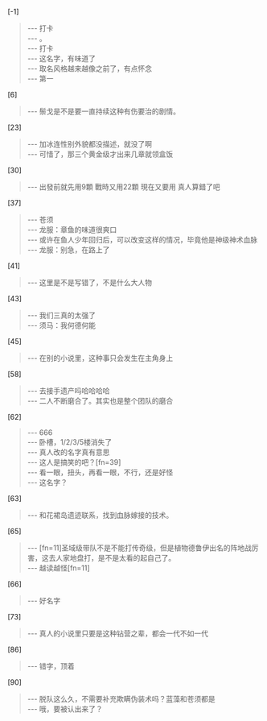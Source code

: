 
[-1] 
>--- 打卡<br>
>--- 。<br>
>--- 打卡<br>
>--- 这名字，有味道了<br>
>--- 取名风格越来越像之前了，有点怀念<br>
>--- 第一<br>

[6] 
>--- 鬃戈是不是要一直持续这种有伤要治的剧情。<br>

[23] 
>--- 加冰连性别外貌都没描述，就没了啊<br>
>--- 可惜了，那三个黄金级才出来几章就领盒饭<br>

[30] 
>--- 出發前就先用9顆 戰時又用22顆 現在又要用  真人算錯了吧<br>

[37] 
>--- 苍须<br>
>--- 龙服：章鱼的味道很爽口<br>
>--- 或许在鱼人少年回归后，可以改变这样的情况，毕竟他是神级神术血脉<br>
>--- 龙服：别急，在路上了<br>

[41] 
>--- 这里是不是写错了，不是什么大人物<br>

[43] 
>--- 我们三真的太强了<br>
>--- 须马：我何德何能<br>

[45] 
>--- 在别的小说里，这种事只会发生在主角身上<br>

[58] 
>--- 去接手遗产吗哈哈哈哈<br>
>--- 二人不断磨合了。其实也是整个团队的磨合<br>

[62] 
>--- 666<br>
>--- 卧槽，1/2/3/5楼消失了<br>
>--- 真人改的名字真有意思<br>
>--- 这人是搞笑的吧？[fn=39]<br>
>--- 看一眼，扭头，再看一眼，不行，还是好怪<br>
>--- 这名字？<br>

[63] 
>--- 和花裙岛遗迹联系，找到血脉嫁接的技术。<br>

[65] 
>--- [fn=11]圣域级带队不是不能打传奇级，但是植物德鲁伊出名的阵地战厉害，这去人家地盘打，是不是太看的起自己了。<br>
>--- 越读越怪[fn=11]<br>

[66] 
>--- 好名字<br>

[73] 
>--- 真人的小说里只要是这种钻营之辈，都会一代不如一代<br>

[86] 
>--- 错字，顶着<br>

[90] 
>--- 脱队这么久，不需要补充欺瞒伪装术吗？蓝藻和苍须都是<br>
>--- 哦，要被认出来了？<br>
